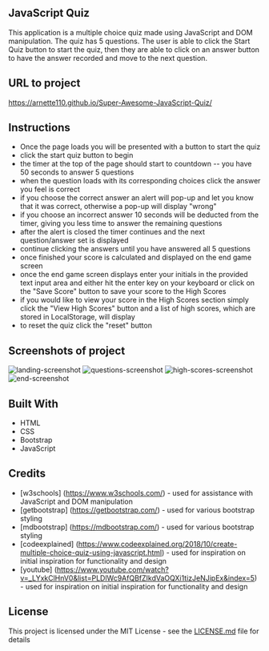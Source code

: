 ## JavaScript Quiz
This application is a multiple choice quiz made using JavaScript and DOM manipulation. The quiz has 5 questions. The user is able to click the Start Quiz button to start the quiz, then they are able to click on an answer button to have the answer recorded and move to the next question.



## URL to project
https://arnette110.github.io/Super-Awesome-JavaScript-Quiz/

## Instructions
- Once the page loads you will be presented with a button to start the quiz
- click the start quiz button to begin
- the timer at the top of the page should start to countdown -- you have 50 seconds to answer 5 questions
- when the question loads with its corresponding choices click the answer you feel is correct
- if you choose the correct answer an alert will pop-up and let you know that it was correct, otherwise a pop-up will display "wrong"
- if you choose an incorrect answer 10 seconds will be deducted from the timer, giving you less time to answer the remaining questions
- after the alert is closed the timer continues and the next question/answer set is displayed
- continue clicking the answers until you have answered all 5 questions
- once finished your score is calculated and displayed on the end game screen
- once the end game screen displays enter your initials in the provided text input area and either hit the enter key on your keyboard or click on the "Save Score" button to save your score to the High Scores
- if you would like to view your score in the High Scores section simply click the "View High Scores" button and a list of high scores, which are stored in LocalStorage,  will display
- to reset the quiz click the "reset" button




## Screenshots of project
![landing-screenshot](https://user-images.githubusercontent.com/54122844/70854521-360ebb80-1e7a-11ea-88de-99749975f722.png)
![questions-screenshot](https://user-images.githubusercontent.com/54122844/70854522-37d87f00-1e7a-11ea-92fd-1f3d4a3a8526.png)
![high-scores-screenshot](https://user-images.githubusercontent.com/54122844/70854525-3909ac00-1e7a-11ea-9d63-9b31ade605c8.png)
![end-screenshot](https://user-images.githubusercontent.com/54122844/70854526-3b6c0600-1e7a-11ea-984b-e8a90be291cc.png)


## Built With

* HTML
* CSS
* Bootstrap
* JavaScript

## Credits

* [w3schools] (https://www.w3schools.com/) - used for assistance with JavaScript and DOM manipulation
* [getbootstrap] (https://getbootstrap.com/) - used for various bootstrap styling
* [mdbootstrap] (https://mdbootstrap.com/) - used for various bootstrap styling
* [codeexplained] (https://www.codeexplained.org/2018/10/create-multiple-choice-quiz-using-javascript.html) - used for inspiration on initial inspiration for functionality and design
* [youtube] (https://www.youtube.com/watch?v=_LYxkClHnV0&list=PLDlWc9AfQBfZIkdVaOQXi1tizJeNJipEx&index=5) - used for inspiration on initial inspiration for functionality and design


## License

This project is licensed under the MIT License - see the [LICENSE.md](LICENSE.md) file for details




